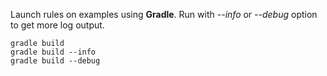 Launch rules on examples using **Gradle**. Run with *--info* or *--debug* option to get more log output.

```console
gradle build
gradle build --info
gradle build --debug
```